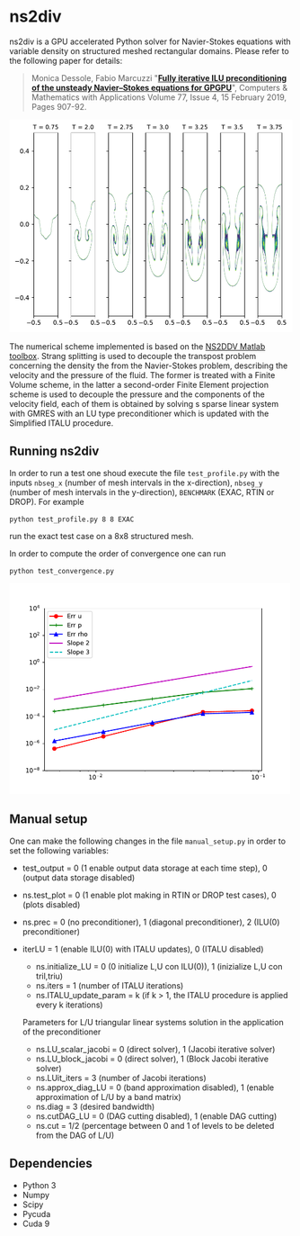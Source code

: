 # ns2div

ns2div is a GPU accelerated Python solver for Navier-Stokes equations with variable density on structured meshed rectangular domains. Please refer to the following paper for details:

> Monica Dessole, Fabio Marcuzzi "**[Fully iterative ILU preconditioning of the unsteady Navier–Stokes equations for GPGPU](https://www.sciencedirect.com/science/article/pii/S0898122118306345?via%3Dihub)**", Computers & Mathematics with Applications
Volume 77, Issue 4, 15 February 2019, Pages 907-92.

<img src="OUTPUTS/RTIN3_Re1000_40x80_italu1_proj2.png" alt="drawing" width="700"/>

The numerical scheme implemented is based on the <a role="button" href="https://wikis.univ-lille.fr/painleve/ns2ddv">NS2DDV Matlab toolbox</a>. Strang splitting is used to decouple the transpost problem concerning the density the from the Navier-Stokes problem, describing the velocity and the pressure of the fluid. The former is treated with a Finite Volume scheme, in the latter a second-order Finite Element projection scheme is used to decouple the pressure and the components of the velocity field, each of them is obtained by solving s sparse linear system with GMRES with an LU type preconditioner which is updated with the Simplified ITALU procedure. 

## Running ns2div

In order to run a test one shoud execute the file `test_profile.py` with the inputs `nbseg_x` (number of mesh intervals in the x-direction), `nbseg_y` (number of mesh intervals in the y-direction), `BENCHMARK` (EXAC, RTIN or DROP). For example
```console
python test_profile.py 8 8 EXAC
```
run the exact test case on a 8x8 structured mesh.

In order to compute the order of convergence one can run
```console
python test_convergence.py 
```
<img src="OUTPUTS/convergence_proj2_Re1.png" alt="drawing" width="500"/>

## Manual setup

One can make the following changes in the file `manual_setup.py` in order to set the following variables:
- test_output = 0 (1 enable output data storage at each time step), 0 (output data storage disabled)
- ns.test_plot = 0 (1 enable plot making in RTIN or DROP test cases), 0 (plots disabled)
- ns.prec =  0 (no preconditioner), 1  (diagonal preconditioner), 2 (ILU(0) preconditioner)
- iterLU = 1 (enable ILU(0) with ITALU updates), 0 (ITALU disabled)
    - ns.initialize_LU = 0 (0 initialize L,U con ILU(0)), 1 (inizialize L,U con tril,triu)
    - ns.iters = 1 (number of ITALU iterations)
    - ns.ITALU_update_param = k (if k > 1, the ITALU procedure is applied every k iterations) 
    
    Parameters for L/U triangular linear systems solution in the application of the preconditioner
    - ns.LU_scalar_jacobi = 0 (direct solver), 1 (Jacobi iterative solver)
    - ns.LU_block_jacobi = 0 (direct solver), 1 (Block Jacobi iterative solver)
    - ns.LUit_iters = 3 (number of Jacobi iterations)
    - ns.approx_diag_LU = 0 (band approximation disabled), 1 (enable approximation of L/U by a band matrix)
    - ns.diag = 3 (desired bandwidth) 
    - ns.cutDAG_LU = 0 (DAG cutting disabled), 1 (enable DAG cutting)
    - ns.cut = 1/2 (percentage between 0 and 1 of levels to be deleted from the DAG of L/U)

## Dependencies

- Python 3
- Numpy
- Scipy
- Pycuda
- Cuda 9
